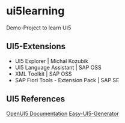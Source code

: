 # ui5learning

Demo-Project to learn UI5

## UI5-Extensions

- UI5 Explorer | Michal Kozubik
- UI5 Language Assistant | SAP OSS
- XML Toolkit | SAP OSS
- SAP Fiori Tools - Extension Pack | SAP SE

## UI5 References
[OpenUI5 Documentation](https://openui5.hana.ondemand.com/controls)
[Easy-UI5-Generator](https://github.com/SAP/generator-easy-ui5)